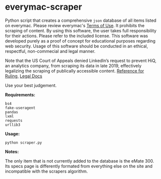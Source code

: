 # everymac-scraper

Python script that creates a comprehensive `json` database of all items listed on everymac. Please review everymac's [Terms of Use](https://everymac.com/articles/admin/termsofuse.html). It prohibits the scraping of content. By using this software, the user takes full responsibility for their actions. Please refer to the included license. This software was developed purely as a proof of concept for educational purposes regarding web security. Usage of this software should be conducted in an ethical, respectful, non-commecial and legal manner.

Note that the US Court of Appeals denied LinkedIn’s request to prevent HiQ, an analytics company, from scraping its data in late 2019, effectively legalizing the scraping of publically accessible content. [Reference for Ruling](https://parsers.me/us-court-fully-legalized-website-scraping-and-technically-prohibited-it/), [Legal Docs](https://cases.justia.com/federal/appellate-courts/ca9/17-16783/17-16783-2019-09-09.pdf?ts=1568048483)

Use your best judgement.

__Requirements:__
```
bs4
fake-useragent
pandas
lxml
requests
urllib3
```

__Usage:__
```
python scraper.py
```

__Notes:__

The only item that is not currently added to the database is the eMate 300. Its specs page is differently formated from everything else on the site and incompatible with the scrapers algorithm.

